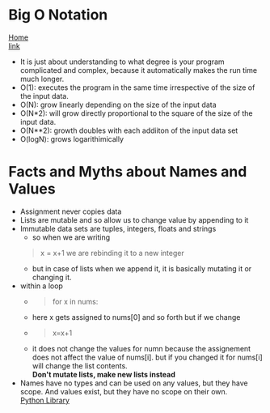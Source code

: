 # Big O Notation
[Home](../README.md)  
[link](https://rob-bell.net/2009/06/a-beginners-guide-to-big-o-notation/)  
* It is just about understanding to what degree is your program complicated and complex, because it automatically makes the run time much longer.
* O(1): executes the program in the same time irrespective of the size of the input data.  
* O(N): grow linearly depending on the size of the input data  
* O(N*2): will grow directly proportional to the square of the size of the input data.  
* O(N**2): growth doubles with each addiiton of the input data set
* O(logN): grows logarithimically  
# Facts and Myths about Names and Values
* Assignment never copies data
* Lists are mutable and so allow us to change value by appending to it
* Immutable data sets are tuples, integers, floats and strings
  * so when we are writing 
  > x = x+1 
  we are rebinding it to a new integer
  * but in case of lists when we append it, it is basically mutating it or changing it.
* within a loop
  * >for x in nums:
  * here x gets assigned to nums[0] and so forth
  but if we change
  * > x=x+1
  * it does not change the values for numn because the assignement does not affect the value of nums[i]. but if you changed it for nums[i] will change the list contents.  
__Don't mutate lists, make new lists instead__
* Names have no types and can be used on any values, but they have scope.  And values exist, but they have no scope on their own.  
[Python Library](https://pymotw.com/3/index.html)